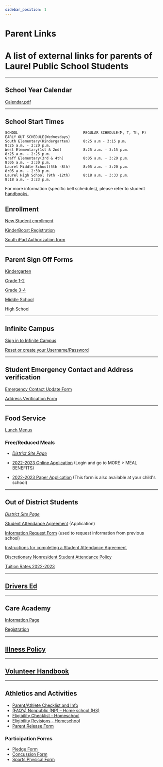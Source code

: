 ```yaml
---
sidebar_position: 1
---
```

# Parent Links

A list of external links for parents of Laurel Public School Students
=====================================================================
---
## School Year Calendar
[Calendar.pdf](https://resources.finalsite.net/images/v1654893801/laurelk12mtus/l91xjlsecbumc5ca7ouv/2022-2023CalendarFinal.pdf)

--- 
## School Start Times
```
SCHOOL                              REGULAR SCHEDULE(M, T, Th, F)              EARLY OUT SCHEDULE(Wednesdays)
South Elementary(Kindergarten)      8:25 a.m - 3:15 p.m.                       8:25 a.m. - 2:20 p.m.
West Elementary(1st & 2nd)          8:25 a.m. - 3:15 p.m.	                   8:25 a.m. - 2:25 p.m.
Graff Elementary(3rd & 4th)         8:05 a.m. - 3:20 p.m.	                   8:05 a.m. - 2:30 p.m.
Laurel Middle School(5th -8th)      8:05 a.m. - 3:20 p.m.	                   8:05 a.m. - 2:30 p.m.
Laurel High School (9th -12th)      8:18 a.m. - 3:33 p.m.	                   8:18 a.m. - 2:23 p.m.
```
For more information (specific bell schedules), please refer to student [handbooks.](/docs/category/student-handbooks)
## Enrollment
[New Student enrollment](https://mtdecloud2.infinitecampus.org/campus/apps/olr/application/login/email-choose-year)

[KinderBoost Registration](https://www.laurel.k12.mt.us/fs/form-manager/view/a416189c-7aca-4a4c-a9a1-99585fe36304)

[South iPad Authorization form](https://www.laurel.k12.mt.us/fs/form-manager/view/163472d7-fb94-4614-8c96-491224717d2a)

---

## Parent Sign Off Forms
[Kindergarten](https://www.laurel.k12.mt.us/fs/form-manager/view/fbabf25a-5f79-4ae8-8674-79a90688681f)

[Grade 1-2](https://www.laurel.k12.mt.us/fs/form-manager/view/a1059c9a-03ed-4138-9112-364631d04ac2)

[Grade 3-4](https://www.laurel.k12.mt.us/fs/form-manager/view/87499ec4-03d1-4b60-ac36-452a9461ba04)

[Middle School](https://www.laurel.k12.mt.us/fs/form-manager/view/2d53aeb5-ed18-47a8-adc7-1ae4cec3ae12)

[High School](https://www.laurel.k12.mt.us/fs/form-manager/view/0374b9c2-a4be-4e39-b7b4-88e7a2354b1e)


---

## Infinite Campus

[Sign in to Infinite Campus](https://mtdecloud2.infinitecampus.org/campus/portal/laurel.jsp)

[Reset or create your Username/Password](https://laurelschools.atlassian.net/servicedesk/customer/portal/5/group/20/create/73)

---
## Student Emergency Contact and Address verification
[Emergency Contact Update Form](https://resources.finalsite.net/images/v1650572412/laurelk12mtus/vwplv5n4ys6ezwam9sse/emergencycontactupdateform-webversion.pdf)

[Address Verification Form](https://resources.finalsite.net/images/v1650572464/laurelk12mtus/q775m0znqdf9ufobu6ad/addressverificationstatementweb221.pdf)

---
## Food Service
[Lunch Menus](https://laurelsd.sodexomyway.com/)
### Free/Reduced Meals
- [*District Site Page*](https://www.laurel.k12.mt.us/parent/freereduced-meals)

- [2022-2023 Online Application](https://mtdecloud2.infinitecampus.org/campus/portal/laurel.jsp) (Login and go to MORE > MEAL BENEFITS) 

- [2022-2023 Paper Application](https://drive.google.com/file/d/1PgM1r_bB8Oy3aVsQPrkCwCXip5ZGxOBv/view) (This form is also available at your child's school)

---
## Out of District Students
[*District Site Page*](https://www.laurel.k12.mt.us/parent/student-enrollment/out-of-district-students)

[Student Attendance Agreement](https://resources.finalsite.net/images/v1667930236/laurelk12mtus/pm5ciewdi9b4jubhpd3u/FP-141ParentorDistrictStudentAttendanceAgreement.pdf) (Application)

[Information Request Form](https://resources.finalsite.net/images/v1655220312/laurelk12mtus/mgychc0sensxjoyzlo6o/OODInformationRequestForm22-23.pdf) (used to request information from previous school)

[Instructions for completing a Student Attendance Agreement](https://resources.finalsite.net/images/v1650572473/laurelk12mtus/nybtf6jkeacadadueo0z/instructionsforcompletingfp-14-23.pdf)

[Discretionary Nonresident Student Attendance Policy](https://resources.finalsite.net/images/v1650572460/laurelk12mtus/ed1mab9urlfv7zr6y1jo/policy--2022.pdf)

[Tuition Rates 2022-2023](https://resources.finalsite.net/images/v1650572460/laurelk12mtus/ed1mab9urlfv7zr6y1jo/policy--2022.pdf)

---
## [Drivers Ed](https://www.laurel.k12.mt.us/quick-links/drivers-education-classes)
---
## Care Academy
[Information Page](https://www.laurel.k12.mt.us/parent/care-academy-united-way)

[Registration](https://www.unitedwayyellowstone.org/applications-other-forms)

---
## [Illness Policy](https://resources.finalsite.net/images/v1650575693/laurelk12mtus/xbrluxdmsvs5luo43buk/illnesspolicy1.pdf)

---

## [Volunteer Handbook](https://drive.google.com/file/d/1ZBonnr1X9hJZ4gRxsNvCXDCtR0HbeFyz/view)

---
## Athletics and Activities
- [Parent/Athlete Checklist and Info](https://docs.google.com/document/d/1bsKaaUZSod55sp-5f0I7Vc2LFtqz3ZZfzZjE1__BlAo/edit)
- [(FAQ’s) Nonpublic (NP) – Home school (HS)](https://www.laurel.k12.mt.us/fs/resource-manager/view/77225d87-2ec3-441b-b5cd-f97833a6f3e2)
- [Eligibility Checklist - Homeschool](https://www.laurel.k12.mt.us/fs/resource-manager/view/f0fea885-059a-462b-964d-ba946b848689)
- [Eligibility Revisions - Homeschool](https://www.laurel.k12.mt.us/fs/resource-manager/view/9cf4aeab-71c0-4849-b2c0-7edee4ef8c79)
- [Parent Release Form](https://drive.google.com/file/d/1Lw_wtv-Fhku0xFnM5MdkrpcAF6GORqjN/view?usp=sharing)
### Participation Forms
- [Pledge Form](https://www.laurel.k12.mt.us/fs/resource-manager/view/6d05fbfd-a695-4bcd-aeae-200a8a3cb3a3)
- [Concussion Form](https://www.laurel.k12.mt.us/fs/resource-manager/view/0726482d-0aab-4957-9744-75eca02036f9)
- [Sports Physical Form](https://cdn1.sportngin.com/attachments/document/ad7e-1857956/Pre-participationPhysicalForm-2022-23_1_.pdf#_ga=2.225630942.511108639.1660254334-1992758709.1660254333)